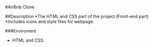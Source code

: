 #AirBnb Clone

##Description
*The HTML and CSS part of the project.(Front-end part)
*Includes icons and style files  for webpage.

###Enviroment
* HTML and CSS.
